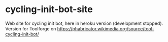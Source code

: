 # cycling-init-bot-site
Web site for cycling init bot, here in heroku version (development stopped). Version for Toolforge on https://phabricator.wikimedia.org/source/tool-cycling-init-bot/
